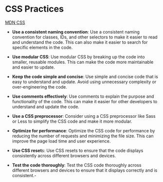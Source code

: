 

# CSS Practices

[MDN CSS](https://developer.mozilla.org/en-US/docs/Web/CSS)

- **Use a consistent naming convention**: Use a consistent naming convention for classes, IDs, and other selectors to make it easier to read and understand the code. This can also make it easier to search for specific elements in the code.

- **Use modular CSS**: Use modular CSS by breaking up the code into smaller, reusable modules. This can make the code more maintainable and easier to update.

- **Keep the code simple and concise**: Use simple and concise code that is easy to understand and update. Avoid using unnecessary complexity or over-engineering the code.

- **Use comments effectively**: Use comments to explain the purpose and functionality of the code. This can make it easier for other developers to understand and update the code.

- **Use a CSS preprocessor**: Consider using a CSS preprocessor like Sass or Less to simplify the CSS code and make it more modular.

- **Optimize for performance**: Optimize the CSS code for performance by reducing the number of requests and minimizing the file size. This can improve the page load time and user experience.

- **Use CSS reset**s: Use CSS resets to ensure that the code displays consistently across different browsers and devices.

- **Test the code thoroughly**: Test the CSS code thoroughly across different browsers and devices to ensure that it displays correctly and is consistent.-
